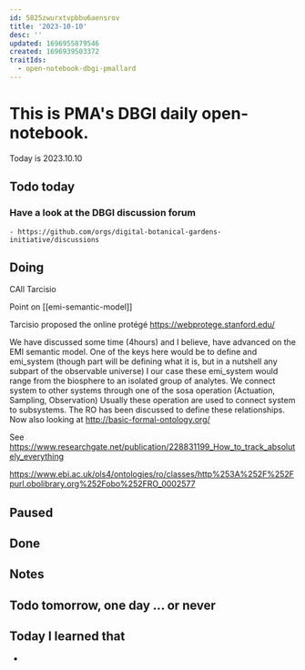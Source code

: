```yaml
---
id: 5825zwurxtvpbbu6aensrov
title: '2023-10-10'
desc: ''
updated: 1696955879546
created: 1696939503372
traitIds:
  - open-notebook-dbgi-pmallard
---
```



# This is PMA's DBGI daily open-notebook.

Today is 2023.10.10

## Todo today

### Have a look at the DBGI discussion forum
    - https://github.com/orgs/digital-botanical-gardens-initiative/discussions
###
###

## Doing

CAll Tarcisio 

Point on [[emi-semantic-model]]

Tarcisio proposed the online protégé 
https://webprotege.stanford.edu/


We have discussed some time (4hours) and I believe, have advanced on the EMI semantic model.
One of the keys here would be to define and emi_system (though part will be defining what it is, but in a nutshell any subpart of the observable universe)
I our case these emi_system would range from the biosphere to an isolated group of analytes. We connect system to other systems through one of the sosa operation (Actuation, Sampling, Observation)
Usually these operation are used to connect system to subsystems. The RO has been discussed to define these relationships.
Now also looking at http://basic-formal-ontology.org/

See https://www.researchgate.net/publication/228831199_How_to_track_absolutely_everything

https://www.ebi.ac.uk/ols4/ontologies/ro/classes/http%253A%252F%252Fpurl.obolibrary.org%252Fobo%252FRO_0002577






## Paused

## Done

## Notes

## Todo tomorrow, one day ... or never

###
###
###


## Today I learned that

-